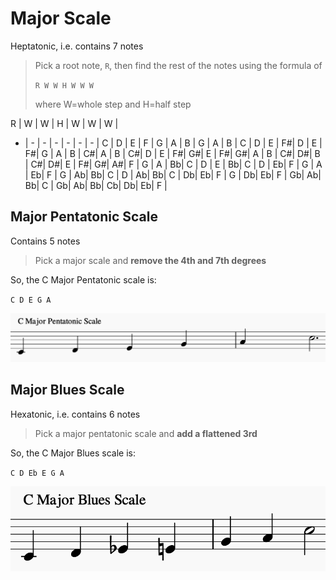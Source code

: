 # Major Scale

Heptatonic, i.e. contains 7 notes

> Pick a root note, `R`, then find the rest of the notes using
> the formula of
>  
> `R W W H W W W`
>
> where W=whole step and H=half step

R | W | W | H | W | W | W |
- | - | - | - | - | - | - |
C | D | E | F | G | A | B |
G | A | B | C | D | E | F#|
D | E | F#| G | A | B | C#|
A | B | C#| D | E | F#| G#|
E | F#| G#| A | B | C#| D#|
B | C#| D#| E | F#| G#| A#|
F | G | A | Bb| C | D | E |
Bb| C | D | Eb| F | G | A |
Eb| F | G | Ab| Bb| C | D |
Ab| Bb| C | Db| Eb| F | G |
Db|	Eb| F | Gb| Ab| Bb| C |
Gb| Ab| Bb| Cb| Db| Eb| F |

## Major Pentatonic Scale

Contains 5 notes

> Pick a major scale and **remove the 4th and 7th degrees**

So, the C Major Pentatonic scale is:

`C D E G A`

![C Major Pentatonic](scales-major-pentatonic-c.png "C Major Pentatonic")


## Major Blues Scale

Hexatonic, i.e. contains 6 notes 

> Pick a major pentatonic scale and **add a flattened 3rd**

So, the C Major Blues scale is:

`C D Eb E G A`

![C Major Blues](scales-major-blues-c.png "C Major Blues")

